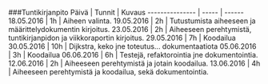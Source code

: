 ###Tuntikirjanpito
Päivä | Tunnit | Kuvaus
--------------- | ----- | ------
18.05.2016 | 1h | Aiheen valinta.
19.05.2016 | 2h | Tutustumista aiheeseen ja määrittelydokumentin kirjoitus.
23.05.2016 | 2h | Aiheeseen perehtymistä, tuntikirjanpidon ja viikkoraportin kirjoitus.
29.05.2016 | 7h | Koodailua
30.05.2016 | 10h | Dijkstra, keko jne toteutus... dokumentaatiota
05.06.2016 | 3h | Koodailua
06.06.2016 | 6h | Testejä, refaktorointia jne dokumentointia.
12.06.2016 | 2h | Aiheeseen perehtymistä ja jotain koodailua.
13.06.2016 | 4h | Aiheeseen perehtymistä ja koodailua, sekä dokumentointia.


